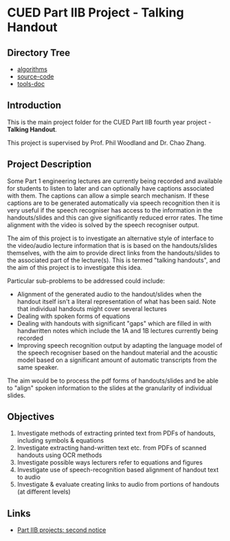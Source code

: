 # CUED Part IIB Project - Talking Handout

## Directory Tree

* [algorithms](./algorithms)
* [source-code](./source-code)
* [tools-doc](./tools-doc)

## Introduction

This is the main project folder for the CUED Part IIB fourth year project - **Talking Handout**. 

This project is supervised by Prof. Phil Woodland and Dr. Chao Zhang.

## Project Description

Some Part 1 engineering lectures are currently being recorded and available for students to listen to later and can optionally have captions associated with them. The captions can allow a simple search mechanism. If these captions are to be generated automatically via speech recognition then it is very useful if the speech recogniser has access to the information in the handouts/slides and this can give significantly reduced error rates. The time alignment with the video is solved by the speech recogniser output.

The aim of this project is to investigate an alternative style of interface to the video/audio lecture information that is is based on the handouts/slides themselves, with the aim to provide direct links from the handouts/slides to the associated part of the lecture(s). This is termed "talking handouts", and the aim of this project is to investigate this idea.

Particular sub-problems to be addressed could include:
- Alignment of the generated audio to the handout/slides when the handout itself isn't a literal representation of what has been said. Note that individual handouts might cover several lectures
- Dealing with spoken forms of equations
- Dealing with handouts with significant "gaps" which are filled in with handwritten notes which include the 1A and 1B lectures currently being recorded
- Improving speech recognition output by adapting the language model of the speech recogniser based on the handout material and the acoustic model based on a significant amount of automatic transcripts from the same speaker.

The aim would be to process the pdf forms of handouts/slides and be able to "align" spoken information to the slides at the granularity of individual slides.

## Objectives

1. Investigate methods of extracting printed text from PDFs of handouts, including symbols & equations
2. Investigate extracting hand-written text etc. from PDFs of scanned handouts using OCR methods
3. Investigate possible ways lecturers refer to equations and figures
4. Investigate use of speech-recognition based alignment of handout text to audio
5. Investigate & evaluate creating links to audio from portions of handouts (at different levels)

## Links

- [Part IIB projects: second notice](http://teaching.eng.cam.ac.uk/content/part-iib-projects-second-notice)